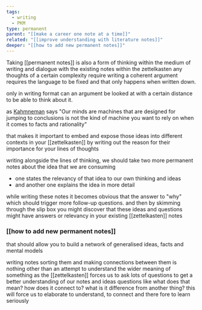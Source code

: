 ```yaml
---
tags:
  - writing
  - PKM
type: permanent
parent: "[[make a career one note at a time]]"
related: "[[improve understanding with literature notes]]"
deeper: "[[how to add new permanent notes]]"
---
```

Taking [[permanent notes]] is also a form of thinking within the medium of writing and dialogue with the existing notes within the zettelkasten 
any thoughts of a certain complexity require writing a coherent argument requires the language to be fixed and that only happens when written down.

only in writing format can an argument be looked at with a certain distance to be able to think about it.

as [Kahmneman](https://en.wikipedia.org/wiki/Daniel_Kahneman) says "Our minds are machines that are designed for jumping to conclusions is not the kind of machine you want to rely on when it comes to facts and rationality" 

that makes it important to embed and expose those ideas into different contexts in your [[zettelkasten]] by writing out the reason for their importance for your lines of thoughts 

writing alongside the lines of thinking, we should take two more permanent notes about the idea that we are consuming
- one states the relevancy of that idea to our own thinking and ideas
- and another one explains the idea in more detail 


while writing these notes it becomes obvious that the answer to "why" which should trigger more follow-up questions. and then by skimming through the slip box you might discover that these ideas and questions might have answers or relevancy in your existing [[zettelkasten]] notes


### [[how to add new permanent notes]]


that should allow you to build a network of generalised ideas, facts and mental models 


writing notes sorting them and making connections between them is nothing other than an attempt to understand the wider meaning of something as the [[zettelkasten]] forces us to ask lots of questions to get a better understanding of our notes and ideas questions like what does that mean? how does it connect to? what is it difference from another thing? this will force us to elaborate to understand, to connect and there fore to learn seriously 